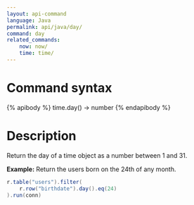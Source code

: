 ```yaml
---
layout: api-command
language: Java
permalink: api/java/day/
command: day
related_commands:
    now: now/
    time: time/
---
```


# Command syntax #

{% apibody %}
time.day() &rarr; number
{% endapibody %}

# Description #

Return the day of a time object as a number between 1 and 31.

__Example:__ Return the users born on the 24th of any month.

```java
r.table("users").filter(
    r.row("birthdate").day().eq(24)
).run(conn)
```


